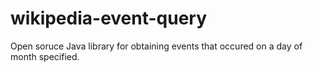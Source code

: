 wikipedia-event-query
=====================

Open soruce Java library for obtaining events that occured on a day of month specified.
